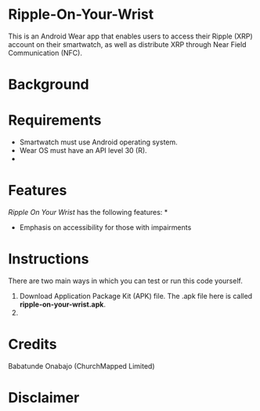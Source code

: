 # Ripple-On-Your-Wrist
This is an Android Wear app that enables users to access their Ripple (XRP) account on their smartwatch, as well as distribute XRP through Near Field Communication (NFC).

# Background

# Requirements
* Smartwatch must use Android operating system. 
* Wear OS must have an API level 30 (R).
* 

# Features
_Ripple On Your Wrist_ has the following features:
* 
* Emphasis on accessibility for those with impairments

# Instructions
There are two main ways in which you can test or run this code yourself.

1. Download Application Package Kit (APK) file.
The .apk file here is called **ripple-on-your-wrist.apk**.
2. 

# Credits
Babatunde Onabajo (ChurchMapped Limited)

# Disclaimer
